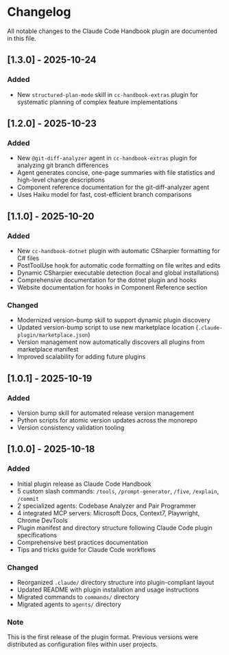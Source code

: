 # Changelog

All notable changes to the Claude Code Handbook plugin are documented in this file.

## [1.3.0] - 2025-10-24

### Added
- New `structured-plan-mode` skill in `cc-handbook-extras` plugin for systematic planning of complex feature implementations

## [1.2.0] - 2025-10-23

### Added
- New `@git-diff-analyzer` agent in `cc-handbook-extras` plugin for analyzing git branch differences
- Agent generates concise, one-page summaries with file statistics and high-level change descriptions
- Component reference documentation for the git-diff-analyzer agent
- Uses Haiku model for fast, cost-efficient branch comparisons

## [1.1.0] - 2025-10-20

### Added
- New `cc-handbook-dotnet` plugin with automatic CSharpier formatting for C# files
- PostToolUse hook for automatic code formatting on file writes and edits
- Dynamic CSharpier executable detection (local and global installations)
- Comprehensive documentation for the dotnet plugin and hooks
- Website documentation for hooks in Component Reference section

### Changed
- Modernized version-bump skill to support dynamic plugin discovery
- Updated version-bump script to use new marketplace location (`.claude-plugin/marketplace.json`)
- Version management now automatically discovers all plugins from marketplace manifest
- Improved scalability for adding future plugins

## [1.0.1] - 2025-10-19

### Added
- Version bump skill for automated release version management
- Python scripts for atomic version updates across the monorepo
- Version consistency validation tooling

## [1.0.0] - 2025-10-18

### Added
- Initial plugin release as Claude Code Handbook
- 5 custom slash commands: `/tools`, `/prompt-generator`, `/five`, `/explain`, `/commit`
- 2 specialized agents: Codebase Analyzer and Pair Programmer
- 4 integrated MCP servers: Microsoft Docs, Context7, Playwright, Chrome DevTools
- Plugin manifest and directory structure following Claude Code plugin specifications
- Comprehensive best practices documentation
- Tips and tricks guide for Claude Code workflows

### Changed
- Reorganized `.claude/` directory structure into plugin-compliant layout
- Updated README with plugin installation and usage instructions
- Migrated commands to `commands/` directory
- Migrated agents to `agents/` directory

### Note
This is the first release of the plugin format. Previous versions were distributed as configuration files within user projects.
